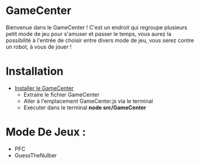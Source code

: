 # GameCenter

Bienvenue dans le GameCenter ! C'est un endroit qui regroupe plusieurs petit mode de jeu pour s'amuser et passer le temps, vous aurez la possibilité à l'entrée de choisir entre divers mode de jeu, vous serez contre un robot, à vous de jouer !

# Installation 

- [Installer le GameCenter](https://github.com/TarunoDev/GameCenter/archive/refs/heads/master.zip)
  - Extraire le fichier GameCenter
  - Aller à l'emplacement GameCenter.js via le terminal
  - Executer dans le terminal **node src/GameCenter**
  
# Mode De Jeux :

- PFC
- GuessTheNulber

